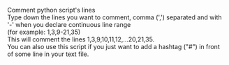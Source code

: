 Comment python script's lines\
Type down the lines you want to comment, comma (',') separated and with  '-' when you declare continuous line range\
(for example: 1,3,9-21,35)\
This will comment the lines 1,3,9,10,11,12,...20,21,35.\
You can also use this script if you just want to add a hashtag ("#") in front of some line in your text file.
